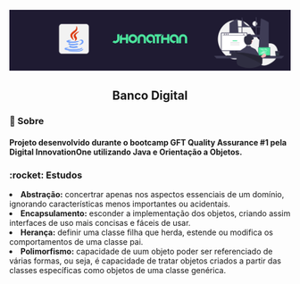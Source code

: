 <p align="center">
  <img src="src/img/banner.png">
</p>
<h2 align="center"> Banco Digital </h2>

<h3>📁 Sobre</h3>
<h4>Projeto desenvolvido durante o bootcamp GFT Quality Assurance #1 pela Digital InnovationOne utilizando Java e Orientação a Objetos.</h4>
<h3>:rocket: Estudos</h3>
<li><b>Abstração:</b> concertrar apenas nos aspectos essenciais de um domínio, ignorando características menos importantes ou acidentais.</li>
<li><b>Encapsulamento:</b> esconder a implementação dos objetos, criando assim interfaces de uso mais concisas e fáceis de usar.</li>
<li><b>Herança:</b> definir uma classe filha que herda, estende ou modifica os comportamentos de uma classe pai.</li>
<li><b>Polimorfismo:</b> capacidade de uum objeto poder ser referenciado de várias formas, ou seja, é capacidade de tratar objetos criados a partir das classes específicas como objetos de uma classe genérica.</li>
